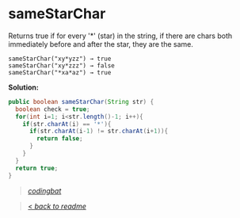 # sameStarChar

Returns true if for every '*' (star) in the string, if there are chars both immediately before and after the star, they are the same.

```
sameStarChar("xy*yzz") → true
sameStarChar("xy*zzz") → false
sameStarChar("*xa*az") → true
```

**Solution:**

```java
public boolean sameStarChar(String str) {
  boolean check = true;
  for(int i=1; i<str.length()-1; i++){
    if(str.charAt(i) == '*'){
      if(str.charAt(i-1) != str.charAt(i+1)){
        return false;
      }
    }
  }
  return true;
}
```

> _[codingbat](https://codingbat.com/prob/p194491)_

> [< _back to readme_](FINDREPLACEREADME)